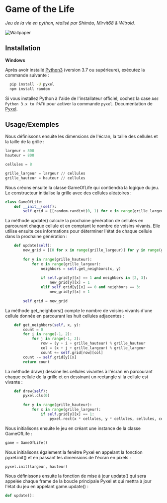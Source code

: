 
# Game of the Life

_Jeu de la vie en python, réalisé par Shímáo, Mirvit68 & Witrold._

![Wallpaper](https://repository-images.githubusercontent.com/354123897/d4480700-9612-11eb-99b4-4bea6745f663)

## Installation

__Windows__

Après avoir installé [Python3](https://www.python.org/) (version 3.7 ou supérieure), exécutez la commande suivante :
```bash
  pip install -U pyxel
  npm install random
```
Si vous installez Python à l'aide de l'installateur officiel, cochez la case `Add Python 3.x to PATH` pour activer la commande `pyxel`. Documentation de [Pyxel](https://github.com/kitao/pyxel#windows).


## Usage/Exemples
Nous définissons ensuite les dimensions de l'écran, la taille des cellules et la taille de la grille :
```python
largeur = 800
hauteur = 800

cellules = 8

grille_largeur = largeur // cellules
grille_hauteur = hauteur // cellules

```
Nous créons ensuite la classe GameOfLife qui contiendra la logique du jeu. Le constructeur initialise la grille avec des cellules aléatoires :
```python
class GameOfLife:
    def __init__(self):
        self.grid = [[random.randint(0, 1) for x in range(grille_largeur)] for y in range(grille_hauteur)]

```

La méthode update() calcule la prochaine génération de cellules en parcourant chaque cellule et en comptant le nombre de voisins vivants. Elle utilise ensuite ces informations pour déterminer l'état de chaque cellule dans la prochaine génération :
```python
    def update(self):
        new_grid = [[0 for x in range(grille_largeur)] for y in range(grille_hauteur)]
        
        for y in range(grille_hauteur):
            for x in range(grille_largeur):
                neighbors = self.get_neighbors(x, y)
                
                if self.grid[y][x] == 1 and neighbors in [2, 3]:
                    new_grid[y][x] = 1
                elif self.grid[y][x] == 0 and neighbors == 3:
                    new_grid[y][x] = 1
        
        self.grid = new_grid
```

La méthode get_neighbors() compte le nombre de voisins vivants d'une cellule donnée en parcourant les huit cellules adjacentes :
```python
    def get_neighbors(self, x, y):
        count = 0
        for i in range(-1, 2):
            for j in range(-1, 2):
                row = (y + i + grille_hauteur) % grille_hauteur
                col = (x + j + grille_largeur) % grille_largeur
                count += self.grid[row][col]
        count -= self.grid[y][x]
        return count
```

La méthode draw() dessine les cellules vivantes à l'écran en parcourant chaque cellule de la grille et en dessinant un rectangle si la cellule est vivante :
```python
    def draw(self):
        pyxel.cls(0)
        
        for y in range(grille_hauteur):
            for x in range(grille_largeur):
                if self.grid[y][x] == 1:
                    pyxel.rect(x * cellules, y * cellules, cellules, cellules, 7)
```

Nous initialisons ensuite le jeu en créant une instance de la classe GameOfLife :
```python
game = GameOfLife()
```

Nous initialisons également la fenêtre Pyxel en appelant la fonction pyxel.init() et en passant les dimensions de l'écran en pixels :
```python
pyxel.init(largeur, hauteur)
```

Nous définissons ensuite la fonction de mise à jour update() qui sera appelée chaque frame de la boucle principale Pyxel et qui mettra à jour l'état du jeu en appelant game.update() :
```python
def update():
```